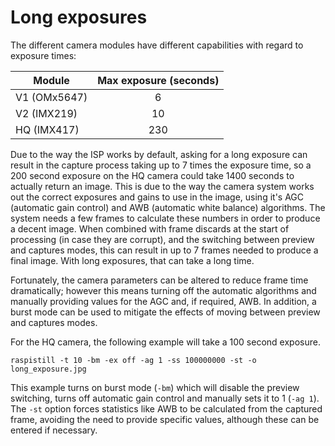# Long exposures

The different camera modules have different capabilities with regard to exposure times:

| Module | Max exposure (seconds) |
| - | :-: |
|V1 (OMx5647) | 6 |
|V2 (IMX219)  | 10 |
|HQ (IMX417)  | 230 |



Due to the way the ISP works by default, asking for a long exposure can result in the capture process taking up to 7 times the exposure time, so a 200 second exposure on the HQ camera could take 1400 seconds to actually return an image. This is due to the way the camera system works out the correct exposures and gains to use in the image, using it's AGC (automatic gain control) and AWB (automatic white balance) algorithms. The system needs a few frames to calculate these numbers in order to produce a decent image. When combined with frame discards at the start of processing (in case they are corrupt), and the switching between preview and captures modes, this can result in up to 7 frames needed to produce a final image. With long exposures, that can take a long time.

Fortunately, the camera parameters can be altered to reduce frame time dramatically; however this means turning off the automatic algorithms and manually providing values for the AGC and, if required, AWB. In addition, a burst mode can be used to mitigate the effects of moving between preview and captures modes.

For the HQ camera, the following example will take a 100 second exposure.

`raspistill -t 10 -bm -ex off -ag 1 -ss 100000000 -st -o long_exposure.jpg`

This example turns on burst mode (`-bm`) which will disable the preview switching, turns off automatic gain control and manually sets it to 1 (`-ag 1`). The `-st` option forces statistics like AWB to be calculated from the captured frame, avoiding the need to provide specific values, although these can be entered if necessary.



